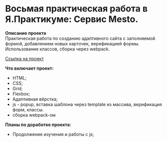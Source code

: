 # Восьмая практическая работа в Я.Практикуме: Сервис Mesto.

**Описание проекта**  
Практическая работа по созданию адаптивного сайта с заполняемой формой, добавлением новых карточек, верификацией формы. Использование классов, сборка через webpack.

[Ссылка на проект](https://leonid-dolgodvorov.github.io/mesto/index.html) 

**Что включает проект:**

* HTML;
* CSS;
* Grid;
* Flexbox;
* Адаптивная вёрстка;
* js - popup, вставка шаблона через template из массива, верификация форм, классы.
* сборка webpack-ом

**Планы по доработке проекта:**

* Продолжение изучения и работы с js;